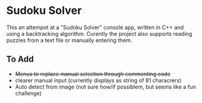 # Sudoku Solver
This an attempot at a "Sudoku Solver" console app, written in C++ and using a backtracking algorithm. Curently the project also supports reading puzzles from a text file or manually entering them.

## To Add
- ~~Menus to replace manual selection through commenting code~~
- clearer manual input (currently displays as string of 81 characrers)
- Auto detect from image (not sure how/if possiblem, but seems like a fun challenge)

